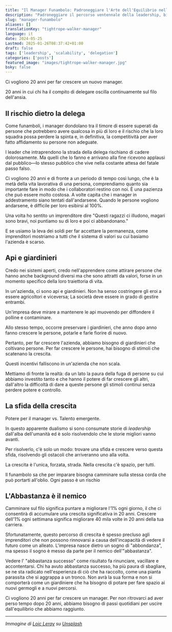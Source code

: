 ```yaml
---
title: "Il Manager Funambolo: Padroneggiare l'Arte dell'Equilibrio nella Leadership"
description: "Padroneggiare il percorso ventennale della leadership, bilanciando la crescita dei talenti con lo scaling aziendale e il successo organizzativo."
slug: "manager-funambolo"
aliases: []
translationKey: "tightrope-walker-manager"
language: it
date: 2024-05-25
Lastmod: 2025-01-26T08:37:42+01:00
draft: false 
tags: ['leadership', 'scalability', 'delegation']
categories: ['posts']
featured_image: "images/tightrope-walker-manager.jpg"
bsky: false
---
```

Ci vogliono 20 anni per far crescere un nuovo manager.

20 anni in cui chi ha il compito di delegare oscilla continuamente sul filo dell'ansia.

## Il rischio dietro la delega

Come funamboli, i manager dondolano tra il timore di essere superati da persone che potrebbero avere qualcosa in più di loro e il rischio che la loro squadra possa perdere la spinta e, in definitiva, la competitività per aver fatto affidamento su persone non adeguate.

I leader che intraprendono la strada della delega rischiano di cadere dolorosamente. Ma quelli che lo fanno e arrivano alla fine ricevono applausi dal pubblico—lo stesso pubblico che vive nella costante attesa del fatale passo falso.

Ci vogliono 20 anni e di fronte a un periodo di tempo così lungo, che è la metà della vita lavorativa di una persona, comprendiamo quanto sia importante fare in modo che i collaboratori restino con noi. È una pazienza che può essere molto costosa. A volte capita che i manager in addestramento siano tentati dall'andarsene. Quando le persone vogliono andarsene, è difficile per loro esibirsi al 100%.

Una volta ho sentito un imprenditore dire "Questi ragazzi ci illudono, magari sono bravi, noi puntiamo su di loro e poi ci abbandonano."

E se usiamo la leva dei soldi per far accettare la permanenza, come imprenditori mostriamo a tutti che il sistema di valori su cui basiamo l'azienda è scarso.

## Api e giardinieri

Credo nei sistemi aperti, credo nell'apprendere come attirare persone che hanno anche background diversi ma che sono attratti da valori, forse in un momento specifico della loro traiettoria di vita.

In un'azienda, ci sono api e giardinieri. Non ha senso costringere gli eroi a essere agricoltori e viceversa; La società deve essere in grado di gestire entrambi.

Un'impresa deve mirare a mantenere le api muovendo per diffondere il polline e contaminare.

Allo stesso tempo, occorre preservare i giardinieri, che anno dopo anno fanno crescere le persone, potarle e farle fiorire di nuovo.

Pertanto, per far crescere l'azienda, abbiamo bisogno di giardinieri che coltivano persone. Per far crescere le persone, hai bisogno di stimoli che scatenano la crescita.

Questi incentivi falliscono in un'azienda che non scala.

Mettiamo di fronte la realtà: da un lato la paura della fuga di persone su cui abbiamo investito tanto e che hanno il potere di far crescere gli altri, dall'altro la difficoltà di dare a queste persone gli stimoli continui senza perdere potere e controllo.

## La sfida della crescita

Potere per il manager vs. Talento emergente.

In questo apparente dualismo si sono consumate storie di *leadership* dall'alba dell'umanità ed è solo risolvendolo che le storie migliori vanno avanti.

Per risolverlo, c'è solo un modo: trovare una sfida e crescere verso questa sfida, risolvendo gli ostacoli che arriveranno uno alla volta.

La crescita è l'unica, forzata, strada. Nella crescita c'è spazio, per tutti.

Il funambolo sa che per imparare bisogna camminare sulla stessa corda che può portarti all'oblio. Ogni passo è un rischio

## L'Abbastanza è il nemico

Camminare sul filo significa puntare a migliorare l'1% ogni giorno, il che ci consentirà di accumulare una crescita significativa in 20 anni. Crescere dell'1% ogni settimana significa migliorare 40 mila volte in 20 anni della tua carriera.

Sfortunatamente, questo percorso di crescita è spesso precluso agli imprenditori che non possono rinnovarsi a causa dell'incapacità di vedere il futuro come un alleato. L'impresa nasce dietro un sogno di "abbondanza", ma spesso il sogno è messo da parte per il nemico dell'"abbastanza".

Vedere l' "abbastanza successo" come risultato fa rinunciare, vacillare e accontentarsi. Chi ha avuto abbastanza successo, ha più paura di sbagliare, se ne sta radicato nell'esperienza di ciò che ha raccolto, come una pianta parassita che si aggrappa a un tronco. Non avrà la sua forma e non si comporterà come un giardiniere che ha bisogno di potare per fare spazio ai nuovi germogli e a nuovi percorsi.

Ci vogliono 20 anni per far crescere un manager. Per non ritrovarci ad aver perso tempo dopo 20 anni, abbiamo bisogno di passi quotidiani per uscire dall'equilibrio che abbiamo raggiunto.

---

*Immagine di [Loic Leray](https://unsplash.com/it/@loicleray?utm_content=creditCopyText&utm_medium=referral&utm_source=unsplash) su [Unsplash](https://unsplash.com/it/foto/uomo-su-corda-fCzSfVIQlVY?utm_content=creditCopyText&utm_medium=referral&utm_source=unsplash)*
